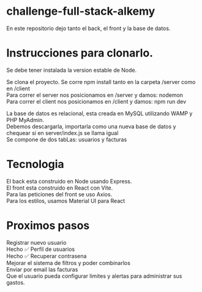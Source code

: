 # challenge-full-stack-alkemy
En este repositorio dejo tanto el back, el front y la base de datos. 

# Instrucciones para clonarlo.
Se debe tener instalada la version estable de Node. 

Se clona el proyecto.
Se corre npm install tanto en la carpeta /server como en /client<br>
Para correr el server nos posicionamos en /server y damos: nodemon<br>
Para correr el client nos posicionamos en /client y damos: npm run dev<br>

La base de datos es relacional, esta creada en MySQL utilizando WAMP y PHP MyAdmin.<br>
Debemos descargarla, importarla como una nueva base de datos y chequear si en server/index.js se llama igual<br>
Se compone de dos tabLas: usuarios y facturas

# Tecnologia
El back esta construido en Node usando Express.<br>
El front esta construido en React con Vite. <br>
Para las peticiones del front se uso Axios.<br>
Para los estilos, usamos Material UI para React<br>

# Proximos pasos
Registrar nuevo usuario<br> Hecho ✅
Perfil de usuarios <br> Hecho ✅
Recuperar contrasena<br>
Mejorar el sistema de filtros y poder combinarlos<br>
Enviar por email las facturas<br>
Que el usuario pueda configurar limites y alertas para administrar sus gastos.<br>

